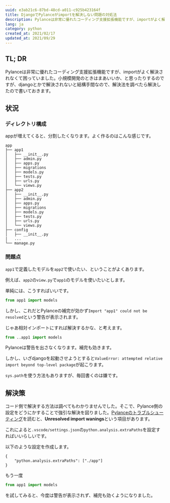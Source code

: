 ```yaml
---
uuid: e3ab21c6-87bd-48cd-a011-c925b423164f
title: DjangoでPylanceがimportを解決しない問題の対処法
description: Pylanceは非常に優れたコーディング支援拡張機能ですが、importがよく解決されなくて困っていました。小規模開発のときはまあいいか、と思ったりするのですが、djangoとかで解決されないと結構手間なので、解決法を調べたら解決したので書いておきます。
lang: ja
category: python
created_at: 2021/02/17
updated_at: 2021/09/29
---
```


## TL; DR

Pylanceは非常に優れたコーディング支援拡張機能ですが、importがよく解決されなくて困っていました。小規模開発のときはまあいいか、と思ったりするのですが、djangoとかで解決されないと結構手間なので、解決法を調べたら解決したので書いておきます。

## 状況

### ディレクトリ構成

appが増えてくると、分割したくなります。よく作るのはこんな感じです。

```
app
├── app1
│   ├── __init__.py
│   ├── admin.py
│   ├── apps.py
│   ├── migrations
│   ├── models.py
│   ├── tests.py
│   ├── urls.py
│   └── views.py
├── app2
│   ├── __init__.py
│   ├── admin.py
│   ├── apps.py
│   ├── migrations
│   ├── models.py
│   ├── tests.py
│   ├── urls.py
│   └── views.py
├── config
│   ├── __init__.py
|   ...
└── manage.py
```

### 問題点

`app1`で定義したモデルを`app2`で使いたい、ということがよくあります。

例えば、`app2`の`view.py`で`app1`のモデルを使いたいとします。

単純には、こうすればいいです。

```python
from app1 import models
```

しかし、これだとPylanceの補完が効かず`Import "app1" could not be resolved`という警告が表示されます。

じゃあ相対インポートにすれば解決するかな、と考えます。

```python
from ..app1 import models
```

Pylanceは警告を出さなくなります。補完も効きます。

しかし、いざdjangoを起動させようとすると`ValueError: attempted relative import beyond top-level package`が起こります。

`sys.path`を使う方法もありますが、毎回書くのは嫌です。

## 解決策

コード側で解決する方法は調べてもわかりませんでした。そこで、Pylance側の設定をどうにかすることで強引な解決を図りました。[Pylanceのトラブルシューティング](https://github.com/microsoft/pylance-release/blob/main/TROUBLESHOOTING.md#unresolved-import-warnings)を読むと、**Unresolved import wanings**という項目があります。

これによると`.vscode/settings.json`の`python.analysis.extraPaths`を設定すればいいらしいです。

以下のような設定を作成します。

```json:title=".vscode/settings.json"
{
    "python.analysis.extraPaths": ["./app"]
}
```

もう一度

```python
from app1 import models
```

を試してみると、今度は警告が表示されず、補完も効くようになりました。

